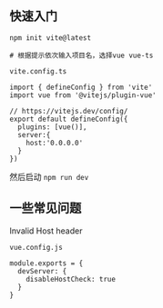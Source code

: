 ## 快速入门

```shell
npm init vite@latest

# 根据提示依次输入项目名，选择vue vue-ts

```

`vite.config.ts`
```shell
import { defineConfig } from 'vite'
import vue from '@vitejs/plugin-vue'

// https://vitejs.dev/config/
export default defineConfig({
  plugins: [vue()],
  server:{
    host:'0.0.0.0'
  }
})

```

然后启动
`npm run dev`

## 一些常见问题


Invalid Host header


`vue.config.js`
```javascriot
module.exports = {
  devServer: {
    disableHostCheck: true
  }
}
```